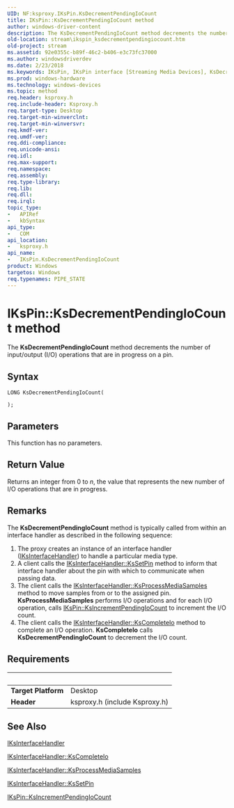 ```yaml
---
UID: NF:ksproxy.IKsPin.KsDecrementPendingIoCount
title: IKsPin::KsDecrementPendingIoCount method
author: windows-driver-content
description: The KsDecrementPendingIoCount method decrements the number of input/output (I/O) operations that are in progress on a pin.
old-location: stream\ikspin_ksdecrementpendingiocount.htm
old-project: stream
ms.assetid: 92e0355c-b89f-46c2-b406-e3c73fc37000
ms.author: windowsdriverdev
ms.date: 2/23/2018
ms.keywords: IKsPin, IKsPin interface [Streaming Media Devices], KsDecrementPendingIoCount method, IKsPin::KsDecrementPendingIoCount, KsDecrementPendingIoCount method [Streaming Media Devices], KsDecrementPendingIoCount method [Streaming Media Devices], IKsPin interface, KsDecrementPendingIoCount,IKsPin.KsDecrementPendingIoCount, ksproxy/IKsPin::KsDecrementPendingIoCount, ksproxy_4b423ae2-1256-4ccc-9c8d-4bd6cdb99e42.xml, stream.ikspin_ksdecrementpendingiocount
ms.prod: windows-hardware
ms.technology: windows-devices
ms.topic: method
req.header: ksproxy.h
req.include-header: Ksproxy.h
req.target-type: Desktop
req.target-min-winverclnt: 
req.target-min-winversvr: 
req.kmdf-ver: 
req.umdf-ver: 
req.ddi-compliance: 
req.unicode-ansi: 
req.idl: 
req.max-support: 
req.namespace: 
req.assembly: 
req.type-library: 
req.lib: 
req.dll: 
req.irql: 
topic_type:
-	APIRef
-	kbSyntax
api_type:
-	COM
api_location:
-	ksproxy.h
api_name:
-	IKsPin.KsDecrementPendingIoCount
product: Windows
targetos: Windows
req.typenames: PIPE_STATE
---
```



# IKsPin::KsDecrementPendingIoCount method
The <b>KsDecrementPendingIoCount</b> method decrements the number of input/output (I/O) operations that are in progress on a pin.

## Syntax

```
LONG KsDecrementPendingIoCount(

);
```

## Parameters

This function has no parameters.

## Return Value

Returns an integer from 0 to <i>n</i>, the value that represents the new number of I/O operations that are in progress.

## Remarks

The <b>KsDecrementPendingIoCount</b> method is typically called from within an interface handler as described in the following sequence:

<ol>
<li>
The proxy creates an instance of an interface handler (<a href="https://msdn.microsoft.com/library/windows/hardware/ff559855">IKsInterfaceHandler</a>) to handle a particular media type. 

</li>
<li>
A client calls the <a href="https://msdn.microsoft.com/library/windows/hardware/ff559872">IKsInterfaceHandler::KsSetPin</a> method to inform that interface handler about the pin with which to communicate when passing data. 

</li>
<li>
The client calls the <a href="https://msdn.microsoft.com/library/windows/hardware/ff559869">IKsInterfaceHandler::KsProcessMediaSamples</a> method to move samples from or to the assigned pin. <b>KsProcessMediaSamples</b> performs I/O operations and for each I/O operation, calls <a href="https://msdn.microsoft.com/library/windows/hardware/ff560712">IKsPin::KsIncrementPendingIoCount</a> to increment the I/O count.

</li>
<li>
The client calls the <a href="https://msdn.microsoft.com/library/windows/hardware/ff559862">IKsInterfaceHandler::KsCompleteIo</a> method to complete an I/O operation. <b>KsCompleteIo</b> calls <b>KsDecrementPendingIoCount</b> to decrement the I/O count.

</li>
</ol>

## Requirements
| &nbsp; | &nbsp; |
| ---- |:---- |
| **Target Platform** | Desktop |
| **Header** | ksproxy.h (include Ksproxy.h) |

## See Also

<a href="https://msdn.microsoft.com/library/windows/hardware/ff559855">IKsInterfaceHandler</a>



<a href="https://msdn.microsoft.com/library/windows/hardware/ff559862">IKsInterfaceHandler::KsCompleteIo</a>



<a href="https://msdn.microsoft.com/library/windows/hardware/ff559869">IKsInterfaceHandler::KsProcessMediaSamples</a>



<a href="https://msdn.microsoft.com/library/windows/hardware/ff559872">IKsInterfaceHandler::KsSetPin</a>



<a href="https://msdn.microsoft.com/library/windows/hardware/ff560712">IKsPin::KsIncrementPendingIoCount</a>